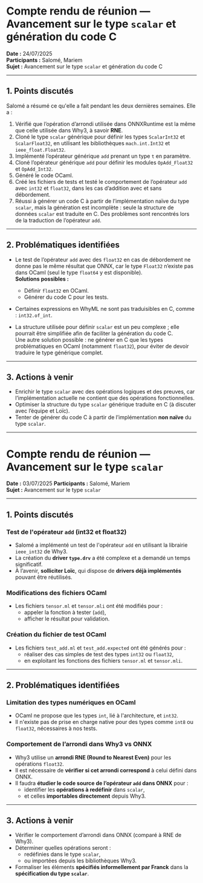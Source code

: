 # Compte rendu de réunion — Avancement sur le type `scalar` et génération du code C

**Date :** 24/07/2025  
**Participants :** Salomé, Mariem  
**Sujet :** Avancement sur le type `scalar` et génération du code C

---

## 1. Points discutés

Salomé a résumé ce qu'elle a fait pendant les deux dernières semaines. Elle a :

1. Vérifié que l’opération d’arrondi utilisée dans ONNXRuntime est la même que celle utilisée dans Why3, à savoir **RNE**.  
2. Cloné le type `scalar` générique pour définir les types `ScalarInt32` et `ScalarFloat32`, en utilisant les bibliothèques `mach.int.Int32` et `ieee_float.Float32`.  
3. Implémenté l’opérateur générique `add` prenant un type `t` en paramètre.  
4. Cloné l’opérateur générique `add` pour définir les modules `OpAdd_Float32` et `OpAdd_Int32`.  
5. Généré le code OCaml.  
6. Créé les fichiers de tests et testé le comportement de l’opérateur `add` avec `int32` et `float32`, dans les cas d’addition avec et sans débordement.  
7. Réussi à générer un code C à partir de l’implémentation naïve du type `scalar`, mais la génération est incomplète : seule la structure de données `scalar` est traduite en C. Des problèmes sont rencontrés lors de la traduction de l’opérateur `add`.

---

## 2. Problématiques identifiées

- Le test de l’opérateur `add` avec des `float32` en cas de débordement ne donne pas le même résultat que ONNX, car le type `Float32` n’existe pas dans OCaml (seul le type `float64` y est disponible).  
  **Solutions possibles :**
  - Définir `float32` en OCaml.
  - Générer du code C pour les tests.

- Certaines expressions en WhyML ne sont pas traduisibles en C, comme : `int32.of_int`.  
- La structure utilisée pour définir `scalar` est un peu complexe ; elle pourrait être simplifiée afin de faciliter la génération du code C.  
  Une autre solution possible : ne générer en C que les types problématiques en OCaml (notamment `float32`), pour éviter de devoir traduire le type générique complet.

---

## 3. Actions à venir

- Enrichir le type `scalar` avec des opérations logiques et des preuves, car l’implémentation actuelle ne contient que des opérations fonctionnelles.  
- Optimiser la structure du type `scalar` générique traduite en C (à discuter avec l’équipe et Loïc).  
- Tenter de générer du code C à partir de l’implémentation **non naïve** du type `scalar`.  


---


# Compte rendu de réunion — Avancement sur le type `scalar` 

**Date :** 03/07/2025 
**Participants :** Salomé, Mariem  
**Sujet :** Avancement sur le type `scalar`

---

## 1. Points discutés

### Test de l'opérateur `add` (int32 et float32)

- Salomé a implémenté un test de l'opérateur `add` en utilisant la librairie `ieee_int32` de Why3.
- La création du **driver `type.drv`** a été complexe et a demandé un temps significatif.
- À l’avenir, **solliciter Loïc**, qui dispose de **drivers déjà implémentés** pouvant être réutilisés.

### Modifications des fichiers OCaml

- Les fichiers `tensor.ml` et `tensor.mli` ont été modifiés pour :
  - appeler la fonction à tester (`add`),
  - afficher le résultat pour validation.

### Création du fichier de test OCaml

- Les fichiers `test_add.ml` et `test_add.expected` ont été générés pour :
  - réaliser des cas simples de test des types `int32` ou `float32`,
  - en exploitant les fonctions des fichiers `tensor.ml` et `tensor.mli`.

---

## 2. Problématiques identifiées

### Limitation des types numériques en OCaml

- OCaml ne propose que les types `int`, lié à l'architecture, et `int32`.
- Il n'existe pas de prise en charge native pour des types comme `int8` ou `float32`, nécessaires à nos tests.

### Comportement de l’arrondi dans Why3 vs ONNX

- Why3 utilise un **arrondi RNE (Round to Nearest Even)** pour les opérations `float32`.
- Il est nécessaire de **vérifier si cet arrondi correspond** à celui défini dans ONNX.
- Il faudra **étudier le code source de l’opérateur `add` dans ONNX** pour :
  - identifier les **opérations à redéfinir** dans `scalar`,
  - et celles **importables directement** depuis Why3.

---

## 3. Actions à venir

- Vérifier le comportement d’arrondi dans ONNX (comparé à RNE de Why3).
- Déterminer quelles opérations seront :
  - redéfinies dans le type `scalar`,
  - ou importées depuis les bibliothèques Why3.
- Formaliser les éléments **spécifiés informellement par Franck** dans la **spécification du type `scalar`**.

